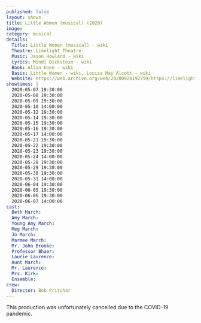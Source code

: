 ```yaml
---
published: false
layout: shows
title: Little Women (musical) (2020)
image: 
category: musical
details:
  Title: Little Women (musical) - wiki
  Theatre: Limelight Theatre
  Music: Jason Howland - wiki
  Lyrics: Mindi Dickstein - wiki
  Book: Allan Knee - wiki
  Basis: Little Women - wiki, Louisa May Alcott - wiki
  Website: https://web.archive.org/web/20200928192759/https://limelight-theatre.org/shows/
showtimes: |
  2020-05-07 19:30:00
  2020-05-08 19:30:00
  2020-05-09 19:30:00
  2020-05-10 14:00:00
  2020-05-12 19:30:00
  2020-05-14 19:30:00
  2020-05-15 19:30:00
  2020-05-16 19:30:00
  2020-05-17 14:00:00
  2020-05-21 19:30:00
  2020-05-22 19:30:00
  2020-05-23 19:30:00
  2020-05-24 14:00:00
  2020-05-28 19:30:00
  2020-05-29 19:30:00
  2020-05-30 19:30:00
  2020-05-31 14:00:00
  2020-06-04 19:30:00
  2020-06-05 19:30:00
  2020-06-06 19:30:00
  2020-06-07 14:00:00
cast:
  Beth March: 
  Amy March: 
  Young Amy March: 
  Meg March: 
  Jo March: 
  Marmee March: 
  Mr. John Brooke: 
  Professor Bhaer: 
  Laurie Laurence: 
  Aunt March: 
  Mr. Laurence: 
  Mrs. Kirk: 
  Ensemble: 
crew:
  Director: Bob Pritchar
---
```

This production was unfortunately cancelled due to the COVID-19 pandemic. 